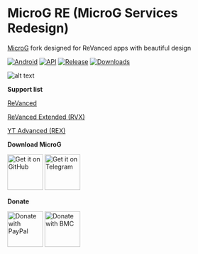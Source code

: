 # MicroG RE (MicroG Services Redesign)

[MicroG](https://github.com/microg/GmsCore) fork designed for ReVanced apps with beautiful design

[![Android](https://img.shields.io/badge/Platform-Android-green.svg?style=flat-square)](https://www.android.com) [![API](https://img.shields.io/badge/API-23%2B-orange.svg?logo=android&style=flat-square)](https://developer.android.com/studio/releases/platforms) [![Release](https://img.shields.io/github/v/release/WSTxda/MicroG-RE?color=blue&label=Release&style=flat-square)](https://github.com/WSTxda/MicroG-RE/releases) [![Downloads](https://img.shields.io/github/downloads/WSTxda/MicroG-RE/total?color=brightgrey&style=flat-square)](https://github.com/WSTxda/MicroG-RE/releases)

![alt text](https://raw.githubusercontent.com/WSTxda/MicroG-RE/main/Images/Banner.svg)

**Support list**

[ReVanced](https://github.com/revanced)

[ReVanced Extended (RVX)](https://github.com/inotia00/revanced-patches)

[YT Advanced (REX)](https://github.com/YT-Advanced/ReX-patches)

**Download MicroG**

[<img src="https://raw.githubusercontent.com/WSTxda/QP-Gallery-Releases/master/Images/GitHub.svg"
alt='Get it on GitHub'
height="80">](https://github.com/WSTxda/MicroG-RE/releases) [<img src="https://raw.githubusercontent.com/WSTxda/QP-Gallery-Releases/master/Images/Telegram.svg"
alt='Get it on Telegram'
height="80">](https://t.me/WSTprojects)

**Donate**

[<img src="https://raw.githubusercontent.com/WSTxda/QP-Gallery-Releases/master/Images/PayPal.svg"
alt='Donate with PayPal'
height="80">](https://bit.ly/2lV0E6u) [<img src="https://raw.githubusercontent.com/WSTxda/QP-Gallery-Releases/master/Images/BMC.svg"
alt='Donate with BMC'
height="80">](https://www.buymeacoffee.com/wstxda)

